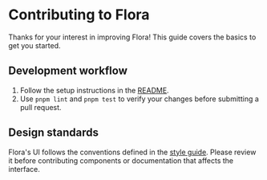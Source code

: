 # Contributing to Flora

Thanks for your interest in improving Flora! This guide covers the basics to get you started.

## Development workflow

1. Follow the setup instructions in the [README](../README.md).
2. Use `pnpm lint` and `pnpm test` to verify your changes before submitting a pull request.

## Design standards

Flora's UI follows the conventions defined in the [style guide](./style-guide.md). Please review it before contributing components or documentation that affects the interface.

